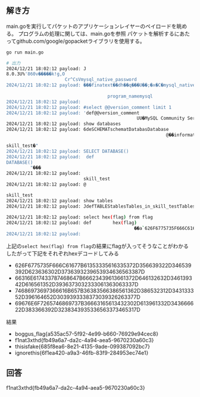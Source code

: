 ## 解き方
main.goを実行してパケットのアプリケーションレイヤーのペイロードを眺める。
プログラムの処理に関しては、main.goを参照
パケットを解析するにあたってgithub.com/google/gopacketライブラリを使用する。

```bash
go run main.go

# 出力
2024/12/21 18:02:12 payload: J
8.0.3U%'860v�����k!g,O
                      Cr^CsVmysql_native_password
2024/12/21 18:02:12 payload: ���finatext��dh��q���U��;�x�C�mysql_native_passwordp_pid94 _platformx86_64_osLinux
                                                                                                               _client_namlibmysqlos_userroot_client_version8.0.31
                                      program_namemysql
2024/12/21 18:02:12 payload: 
2024/12/21 18:02:12 payload: #select @@version_comment limit 1
2024/12/21 18:02:12 payload: 'def@@version_comment
                                                 UU�MySQL Community Server - GPL�
2024/12/21 18:02:12 payload: show databases
2024/12/21 18:02:12 payload: 6deSCHEMATschematDatabasDatabase
                                                            @��information_schemaperformance_schema

skill_test�"
2024/12/21 18:02:12 payload: SELECT DATABASE()
2024/12/21 18:02:12 payload:  def
DATABASE()
         "���
2024/12/21 18:02:12 payload: 
                             skill_test
2024/12/21 18:02:12 payload: @

skill_test
2024/12/21 18:02:12 payload: show tables
2024/12/21 18:02:12 payload: JdefTABLEStablesTables_in_skill_testTables_in_skill_test
                                                                                    @��flag�
2024/12/21 18:02:12 payload: select hex(flag) from flag
2024/12/21 18:02:12 payload: def        hex(flag)
                                                ��a`626F6775735F666C61677B61353335616335372D356639322D346539392D623636302D3736393239653934636563387Da`66316E617433787468647B66623439613661372D646132632D346139342D616561352D3936373032333061363063337Da`74686973697366616B657B36383566386561362D386532312D343133352D396164652D3039393338373039326263377Da`69676E6F7265746869737B36663165613432302D613961332D343666622D383366392D3238343935336563373465317D�"
2024/12/21 18:02:12 payload: 
```

上記の`select hex(flag) from flag`の結果にflagが入ってそうなことがわかる
したがって下記をそれぞれhexデコードしてみる
- 626F6775735F666C61677B61353335616335372D356639322D346539392D623636302D3736393239653934636563387D
- 66316E617433787468647B66623439613661372D646132632D346139342D616561352D3936373032333061363063337D
- 74686973697366616B657B36383566386561362D386532312D343133352D396164652D3039393338373039326263377D
- 69676E6F7265746869737B36663165613432302D613961332D343666622D383366392D3238343935336563373465317D

結果
- boggus_flag{a535ac57-5f92-4e99-b660-76929e94cec8}
- f1nat3xthd{fb49a6a7-da2c-4a94-aea5-9670230a60c3}
- thisisfake{685f8ea6-8e21-4135-9ade-099387092bc7}
- ignorethis{6f1ea420-a9a3-46fb-83f9-284953ec74e1}

## 回答
f1nat3xthd{fb49a6a7-da2c-4a94-aea5-9670230a60c3}
